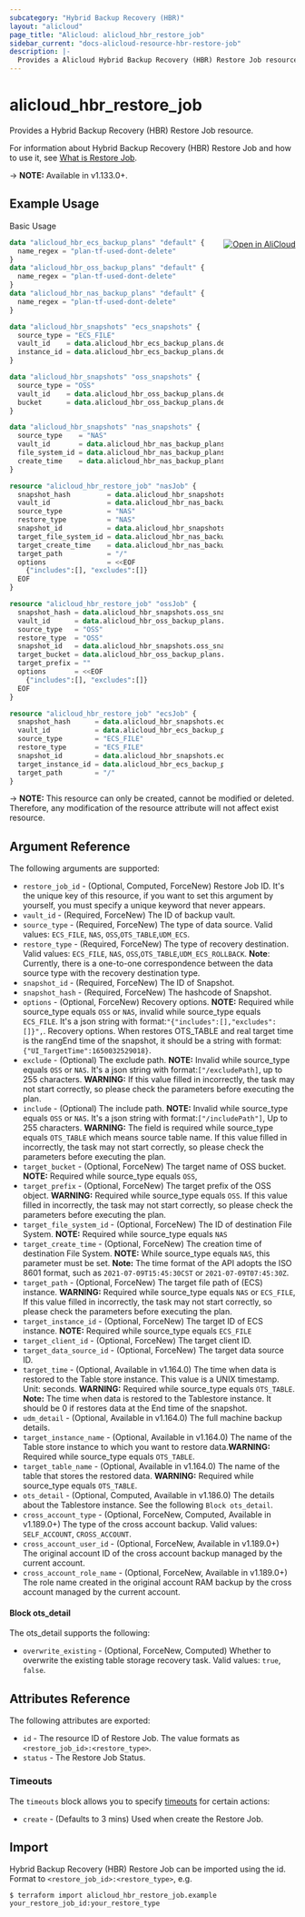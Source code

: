 ```yaml
---
subcategory: "Hybrid Backup Recovery (HBR)"
layout: "alicloud"
page_title: "Alicloud: alicloud_hbr_restore_job"
sidebar_current: "docs-alicloud-resource-hbr-restore-job"
description: |-
  Provides a Alicloud Hybrid Backup Recovery (HBR) Restore Job resource.
---
```


# alicloud\_hbr\_restore\_job

Provides a Hybrid Backup Recovery (HBR) Restore Job resource.

For information about Hybrid Backup Recovery (HBR) Restore Job and how to use it, see [What is Restore Job](https://www.alibabacloud.com/help/doc-detail/186575.htm).

-> **NOTE:** Available in v1.133.0+.

## Example Usage
<div class="oics-button" style="float: right;margin: 0 0 -40px 0;">
  <a href="https://api.aliyun.com/api-tools/terraform?resource=alicloud_hbr_restore_job&exampleId=68841786-d5c7-0c64-5689-df09846ab9dfe76c6065&activeTab=example&spm=docs.r.hbr_restore_job.0.68841786d5" target="_blank">
    <img alt="Open in AliCloud" src="https://img.alicdn.com/imgextra/i1/O1CN01hjjqXv1uYUlY56FyX_!!6000000006049-55-tps-254-36.svg" style="max-height: 44px; margin: 32px auto; max-width: 100%;">
  </a>
</div>

Basic Usage

```terraform
data "alicloud_hbr_ecs_backup_plans" "default" {
  name_regex = "plan-tf-used-dont-delete"
}
data "alicloud_hbr_oss_backup_plans" "default" {
  name_regex = "plan-tf-used-dont-delete"
}
data "alicloud_hbr_nas_backup_plans" "default" {
  name_regex = "plan-tf-used-dont-delete"
}

data "alicloud_hbr_snapshots" "ecs_snapshots" {
  source_type = "ECS_FILE"
  vault_id    = data.alicloud_hbr_ecs_backup_plans.default.plans.0.vault_id
  instance_id = data.alicloud_hbr_ecs_backup_plans.default.plans.0.instance_id
}

data "alicloud_hbr_snapshots" "oss_snapshots" {
  source_type = "OSS"
  vault_id    = data.alicloud_hbr_oss_backup_plans.default.plans.0.vault_id
  bucket      = data.alicloud_hbr_oss_backup_plans.default.plans.0.bucket
}

data "alicloud_hbr_snapshots" "nas_snapshots" {
  source_type    = "NAS"
  vault_id       = data.alicloud_hbr_nas_backup_plans.default.plans.0.vault_id
  file_system_id = data.alicloud_hbr_nas_backup_plans.default.plans.0.file_system_id
  create_time    = data.alicloud_hbr_nas_backup_plans.default.plans.0.create_time
}

resource "alicloud_hbr_restore_job" "nasJob" {
  snapshot_hash         = data.alicloud_hbr_snapshots.nas_snapshots.snapshots.0.snapshot_hash
  vault_id              = data.alicloud_hbr_nas_backup_plans.default.plans.0.vault_id
  source_type           = "NAS"
  restore_type          = "NAS"
  snapshot_id           = data.alicloud_hbr_snapshots.nas_snapshots.snapshots.0.snapshot_id
  target_file_system_id = data.alicloud_hbr_nas_backup_plans.default.plans.0.file_system_id
  target_create_time    = data.alicloud_hbr_nas_backup_plans.default.plans.0.create_time
  target_path           = "/"
  options               = <<EOF
    {"includes":[], "excludes":[]}
  EOF
}

resource "alicloud_hbr_restore_job" "ossJob" {
  snapshot_hash = data.alicloud_hbr_snapshots.oss_snapshots.snapshots.0.snapshot_hash
  vault_id      = data.alicloud_hbr_oss_backup_plans.default.plans.0.vault_id
  source_type   = "OSS"
  restore_type  = "OSS"
  snapshot_id   = data.alicloud_hbr_snapshots.oss_snapshots.snapshots.0.snapshot_id
  target_bucket = data.alicloud_hbr_oss_backup_plans.default.plans.0.bucket
  target_prefix = ""
  options       = <<EOF
    {"includes":[], "excludes":[]}
  EOF
}

resource "alicloud_hbr_restore_job" "ecsJob" {
  snapshot_hash      = data.alicloud_hbr_snapshots.ecs_snapshots.snapshots.0.snapshot_hash
  vault_id           = data.alicloud_hbr_ecs_backup_plans.default.plans.0.vault_id
  source_type        = "ECS_FILE"
  restore_type       = "ECS_FILE"
  snapshot_id        = data.alicloud_hbr_snapshots.ecs_snapshots.snapshots.0.snapshot_id
  target_instance_id = data.alicloud_hbr_ecs_backup_plans.default.plans.0.instance_id
  target_path        = "/"
}
```

-> **NOTE:** This resource can only be created, cannot be modified or deleted. Therefore, any modification of the resource attribute will not affect exist resource.

## Argument Reference

The following arguments are supported:

* `restore_job_id` - (Optional, Computed, ForceNew) Restore Job ID. It's the unique key of this resource, if you want to set this argument by yourself, you must specify a unique keyword that never appears.
* `vault_id` - (Required, ForceNew) The ID of backup vault.
* `source_type` - (Required, ForceNew) The type of data source. Valid values: `ECS_FILE`, `NAS`, `OSS`,`OTS_TABLE`,`UDM_ECS`.
* `restore_type` - (Required, ForceNew) The type of recovery destination. Valid values: `ECS_FILE`, `NAS`, `OSS`,`OTS_TABLE`,`UDM_ECS_ROLLBACK`. **Note**: Currently, there is a one-to-one correspondence between the data source type with the recovery destination type.
* `snapshot_id` - (Required, ForceNew) The ID of Snapshot.
* `snapshot_hash` - (Required, ForceNew) The hashcode of Snapshot.
* `options` - (Optional, ForceNew) Recovery options. **NOTE:** Required while source_type equals `OSS` or `NAS`, invalid while source_type equals `ECS_FILE`. It's a json string with format:`"{"includes":[],"excludes":[]}",`. Recovery options. When restores OTS_TABLE and real target time is the rangEnd time of the snapshot, it should be a string with format: `{"UI_TargetTime":1650032529018}`.
* `exclude` - (Optional) The exclude path. **NOTE:** Invalid while source_type equals `OSS` or `NAS`. It's a json string with format:`["/excludePath]`, up to 255 characters. **WARNING:** If this value filled in incorrectly, the task may not start correctly, so please check the parameters before executing the plan.
* `include` - (Optional) The include path. **NOTE:** Invalid while source_type equals `OSS` or `NAS`. It's a json string with format:`["/includePath"]`, Up to 255 characters. **WARNING:** The field is required while source_type equals `OTS_TABLE` which means source table name. If this value filled in incorrectly, the task may not start correctly, so please check the parameters before executing the plan. 
* `target_bucket` - (Optional, ForceNew) The target name of OSS bucket. **NOTE:** Required while source_type equals `OSS`,
* `target_prefix` - (Optional, ForceNew) The target prefix of the OSS object. **WARNING:** Required while source_type equals `OSS`. If this value filled in incorrectly, the task may not start correctly, so please check the parameters before executing the plan.
* `target_file_system_id` - (Optional, ForceNew) The ID of destination File System. **NOTE:** Required while source_type equals `NAS`
* `target_create_time` - (Optional, ForceNew) The creation time of destination File System. **NOTE:** While source_type equals `NAS`, this parameter must be set. **Note:** The time format of the API adopts the ISO 8601 format, such as `2021-07-09T15:45:30CST` or `2021-07-09T07:45:30Z`.
* `target_path` - (Optional, ForceNew) The target file path of (ECS) instance. **WARNING:** Required while source_type equals `NAS` or `ECS_FILE`, If this value filled in incorrectly, the task may not start correctly, so please check the parameters before executing the plan.
* `target_instance_id` - (Optional, ForceNew)  The target ID of ECS instance. **NOTE:** Required while source_type equals `ECS_FILE`
* `target_client_id` - (Optional, ForceNew) The target client ID.
* `target_data_source_id` - (Optional, ForceNew) The target data source ID.
* `target_time` - (Optional, Available in v1.164.0) The time when data is restored to the Table store instance. This value is a UNIX timestamp. Unit: seconds. **WARNING:** Required while source_type equals `OTS_TABLE`. **Note:** The time when data is restored to the Tablestore instance. It should be 0 if restores data at the End time of the snapshot.
* `udm_detail` - (Optional, Available in v1.164.0) The full machine backup details.
* `target_instance_name` - (Optional, Available in v1.164.0) The name of the Table store instance to which you want to restore data.**WARNING:** Required while source_type equals `OTS_TABLE`.
* `target_table_name` - (Optional, Available in v1.164.0) The name of the table that stores the restored data. **WARNING:** Required while source_type equals `OTS_TABLE`.
* `ots_detail` - (Optional, Computed, Available in v1.186.0) The details about the Tablestore instance. See the following `Block ots_detail`.
* `cross_account_type` - (Optional, ForceNew, Computed, Available in v1.189.0+) The type of the cross account backup. Valid values: `SELF_ACCOUNT`, `CROSS_ACCOUNT`.
* `cross_account_user_id` - (Optional, ForceNew, Available in v1.189.0+) The original account ID of the cross account backup managed by the current account.
* `cross_account_role_name` - (Optional, ForceNew, Available in v1.189.0+) The role name created in the original account RAM backup by the cross account managed by the current account.

#### Block ots_detail

The ots_detail supports the following:
* `overwrite_existing` - (Optional, ForceNew, Computed) Whether to overwrite the existing table storage recovery task. Valid values: `true`, `false`.

## Attributes Reference

The following attributes are exported:

* `id` - The resource ID of Restore Job. The value formats as `<restore_job_id>:<restore_type>`.
* `status` - The Restore Job Status.

### Timeouts

The `timeouts` block allows you to specify [timeouts](https://www.terraform.io/docs/configuration-0-11/resources.html#timeouts) for certain actions:

* `create` - (Defaults to 3 mins) Used when create the Restore Job.

## Import

Hybrid Backup Recovery (HBR) Restore Job can be imported using the id. Format to `<restore_job_id>:<restore_type>`, e.g.

```shell
$ terraform import alicloud_hbr_restore_job.example your_restore_job_id:your_restore_type
```
